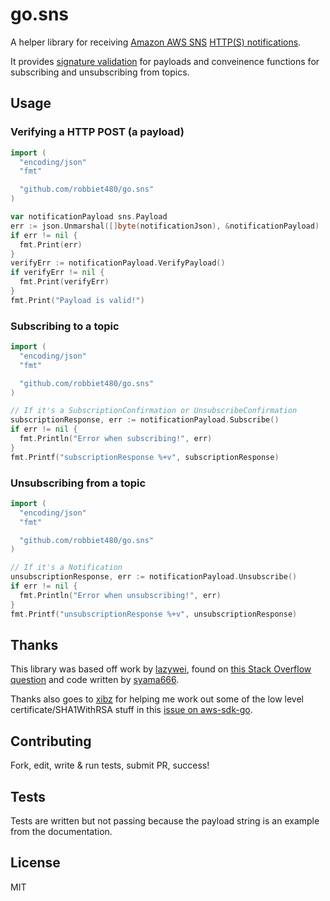 
# go.sns
A helper library for receiving [Amazon AWS SNS](https://aws.amazon.com/sns/) [HTTP(S) notifications](https://docs.aws.amazon.com/sns/latest/dg/SendMessageToHttp.html).

It provides [signature validation](https://docs.aws.amazon.com/sns/latest/dg/SendMessageToHttp.verify.signature.html) for payloads and conveinence functions for subscribing and unsubscribing from topics.

## Usage

### Verifying a HTTP POST (a payload)

```go
import (
  "encoding/json"
  "fmt"

  "github.com/robbiet480/go.sns"
)

var notificationPayload sns.Payload
err := json.Unmarshal([]byte(notificationJson), &notificationPayload)
if err != nil {
  fmt.Print(err)
}
verifyErr := notificationPayload.VerifyPayload()
if verifyErr != nil {
  fmt.Print(verifyErr)
}
fmt.Print("Payload is valid!")
```

### Subscribing to a topic

```go
import (
  "encoding/json"
  "fmt"

  "github.com/robbiet480/go.sns"
)

// If it's a SubscriptionConfirmation or UnsubscribeConfirmation
subscriptionResponse, err := notificationPayload.Subscribe()
if err != nil {
  fmt.Println("Error when subscribing!", err)
}
fmt.Printf("subscriptionResponse %+v", subscriptionResponse)
```

### Unsubscribing from a topic

```go
import (
  "encoding/json"
  "fmt"

  "github.com/robbiet480/go.sns"
)

// If it's a Notification
unsubscriptionResponse, err := notificationPayload.Unsubscribe()
if err != nil {
  fmt.Println("Error when unsubscribing!", err)
}
fmt.Printf("unsubscriptionResponse %+v", unsubscriptionResponse)
```

## Thanks
This library was based off work by [lazywei](https://github.com/lazywei), found on [this Stack Overflow question](http://stackoverflow.com/q/20014908/486182) and code written by [syama666](https://github.com/syama666).

Thanks also goes to [xibz](https://github.com/xibz) for helping me work out some of the low level certificate/SHA1WithRSA stuff in this [issue on aws-sdk-go](https://github.com/aws/aws-sdk-go/issues/567).

## Contributing
Fork, edit, write & run tests, submit PR, success!

## Tests
Tests are written but not passing because the payload string is an example from the documentation.

## License
MIT
